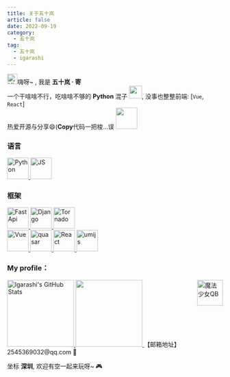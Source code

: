 ```yaml
---
title: 关于五十岚
article: false
date: 2022-09-19
category:
  - 五十岚
tag:
  - 五十岚
  - igarashi
---
```


<img src='https://qpluspicture.oss-cn-beijing.aliyuncs.com/6LjjQA/Hi.gif' alt='Hi' width="24"/>嗨呀~ , 我是 **五十岚 · 寄**<br/>一个干啥啥不行，吃啥啥不够的 **Python** 混子 <img src="https://media.giphy.com/media/WUlplcMpOCEmTGBtBW/giphy.gif" width="30">, 没事也整整前端: [`Vue`, `React`]<br/>热爱开源与分享😄(**Copy**代码一把梭...误 <img src="https://media.giphy.com/media/mGcNjsfWAjY5AEZNw6/giphy.gif" width="50">

<!--
- 🔭 I’m currently working on ...
- 🌱 I’m currently learning ...
- 👯 I’m looking to collaborate on ...
- 🤔 I’m looking for help with ...
- 💬 Ask me about ...
- 📫 How to reach me: ...
- 😄 Pronouns: ...
- ⚡ Fun fact: ...
-->
### 语言

<a href="https://www.python.org/">
  <img src="http://www.deadly-exception.icu:8999/img/python.png" alt="Python" height="50"/>
</a>
<a href="https://www.javascript.com/">
  <img src="http://www.deadly-exception.icu:8999/img/js.png" alt="JS" height="50"/>
</a>

### 框架
<a href="https://fastapi.tiangolo.com/">
  <img src="http://www.deadly-exception.icu:8999/img/fastapi.png" alt="FastApi" height="50"/>
</a>
<a href="https://www.djangoproject.com/">
  <img src="http://www.deadly-exception.icu:8999/img/Django.png" alt="Django" height="50"/>
</a>
<a href="https://www.tornadoweb.org/">
  <img src="http://www.deadly-exception.icu:8999/img/tornado.png" alt="Tornado" height="50"/>
</a>

<br/>

<a href="https://v3.cn.vuejs.org/">
  <img src="http://www.deadly-exception.icu:8999/img/vue.png" alt="Vue" height="50"/>
</a>
<a href="https://quasar.dev/">
  <img src="http://www.deadly-exception.icu:8999/img/quasar.png" alt="quasar" height="50"/>
</a>
<a href="https://facebook.github.io/react/">
  <img src="http://www.deadly-exception.icu:8999/img/react.png" alt="React" height="50"/>
</a>
<a href="https://umijs.org/">
  <img src="http://www.deadly-exception.icu:8999/img/umi.png" alt="umijs" height="50"/>
</a>

### My profile：

<a href="https://github.com/Igarashi-G">
  <img height="156em" src="https://bad-apple-github-readme.vercel.app/api?show_bg=1&username=Igarashi-G&show_icons=true" alt="Igarashi's GitHub Stats" />
  <img height="156em" src="https://github-readme-stats.vercel.app/api/top-langs/?username=Igarashi-G&hide=html,less&theme=radical&layout=compact" />
</a>

<img src="http://www.deadly-exception.icu:8999/img/qb.gif" alt="魔法少女QB" height="60" align="right"/>
【邮箱地址】2545369032@qq.com 💌

坐标 **深圳**, 欢迎有空一起来玩呀~ 🎮

